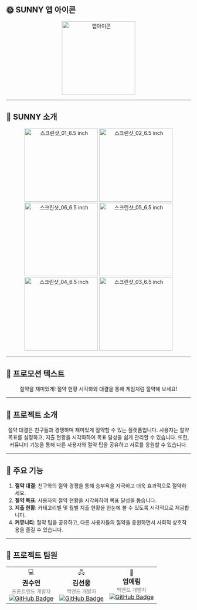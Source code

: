 ## 🌞 SUNNY 앱 아이콘
<p align="center">
  <img src="https://github.com/SUNNY-PJ/.github/assets/100350818/fc755de8-3cb6-46a4-b70a-d769cebbebb1" width="200" title="앱아이콘">
</p>

---

## 📱 SUNNY 소개
<p align="center">
  <img src="https://github.com/SUNNY-PJ/Frontend/assets/100350818/9756daf3-caaf-46ee-81af-1973b9a19a51" width="200" title="스크린샷_01_6.5 inch">
  <img src="https://github.com/SUNNY-PJ/Frontend/assets/100350818/c0f42bc1-4a98-4983-946a-2fe3c287aae6" width="200" title="스크린샷_02_6.5 inch">
  <img src="https://github.com/SUNNY-PJ/Frontend/assets/100350818/080d874b-8aa2-469b-a343-05e0020fd8b1" width="200" title="스크린샷_06_6.5 inch">
  <img src="https://github.com/SUNNY-PJ/Frontend/assets/100350818/85190ec6-c17d-4b56-9f0c-1a5947c8b24b" width="200" title="스크린샷_05_6.5 inch">
  <img src="https://github.com/SUNNY-PJ/Frontend/assets/100350818/3c5ec895-cb2c-490d-b196-0d76b7cfb0bc" width="200" title="스크린샷_04_6.5 inch">
  <img src="https://github.com/SUNNY-PJ/Frontend/assets/100350818/cb2d467a-9a29-4b44-b007-7010e5fa6230" width="200" title="스크린샷_03_6.5 inch">
</p>

---

## 🌟 프로모션 텍스트
<p align="center">
  절약을 재미있게! 절약 현황 시각화와 대결을 통해 게임처럼 절약해 보세요!
</p>

---

## 📖 프로젝트 소개
<p align="center">
  절약 대결은 친구들과 경쟁하며 재미있게 절약할 수 있는 플랫폼입니다. 사용자는 절약 목표를 설정하고, 지출 현황을 시각화하여 목표 달성을 쉽게 관리할 수 있습니다. 또한, 커뮤니티 기능을 통해 다른 사용자와 절약 팁을 공유하고 서로를 응원할 수 있습니다.
</p>

---

## 🔑 주요 기능
1. **절약 대결**: 친구와의 절약 경쟁을 통해 승부욕을 자극하고 더욱 효과적으로 절약하세요.
2. **절약 목표**: 사용자의 절약 현황을 시각화하여 목표 달성을 돕습니다.
3. **지출 현황**: 카테고리별 및 월별 지출 현황을 한눈에 볼 수 있도록 시각적으로 제공합니다.
4. **커뮤니티**: 절약 팁을 공유하고, 다른 사용자들의 절약을 응원하면서 사회적 상호작용을 즐길 수 있습니다.

---

## 👥 프로젝트 팀원

<p align="center">
  <table>
    <tr>
      <td align="center">
        💻<br />
        <b style="font-size: 18px;">권수연</b>
        <br />
        <span style="font-size: 14px; color: gray;">프론트엔드 개발자</span>
        <br />
        <a href="https://github.com/yeoniii20">
          <img src="https://img.shields.io/badge/-GitHub-black?style=flat-square&logo=github" alt="GitHub Badge" />
        </a>
      </td>
      <td align="center">
        🖧<br />
        <b style="font-size: 18px;">김선웅</b>
        <br />
        <span style="font-size: 14px; color: gray;">백엔드 개발자</span>
        <br />
        <a href="https://github.com/dnd2dnd">
          <img src="https://img.shields.io/badge/-GitHub-black?style=flat-square&logo=github" alt="GitHub Badge" />
        </a>
      </td>
      <td align="center">
        💾<br />
        <b style="font-size: 18px;">엄예림</b>
        <br />
        <span style="font-size: 14px; color: gray;">백엔드 개발자</span>
        <br />
        <a href="https://github.com/Eom-Ye-rim">
          <img src="https://img.shields.io/badge/-GitHub-black?style=flat-square&logo=github" alt="GitHub Badge" />
        </a>
      </td>
    </tr>
  </table>
</p>
